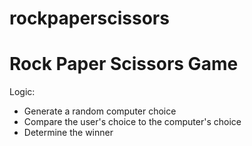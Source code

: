 # rockpaperscissors

# Rock Paper Scissors Game
Logic:
- Generate a random computer choice
- Compare the user's choice to the computer's choice
- Determine the winner